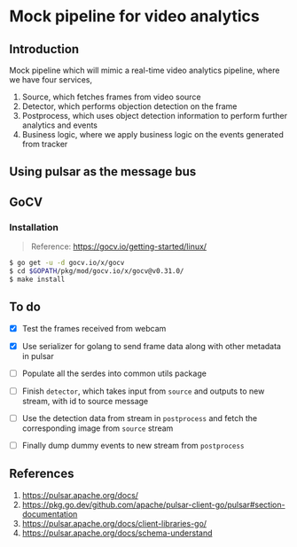 # Mock pipeline for video analytics

## Introduction
Mock pipeline which will mimic a real-time video analytics pipeline, where we have four services,
1. Source, which fetches frames from video source
2. Detector, which performs objection detection on the frame
3. Postprocess, which uses object detection information to perform further analytics and events
4. Business logic, where we apply business logic on the events generated from tracker

## Using pulsar as the message bus

## GoCV

### Installation

> Reference: https://gocv.io/getting-started/linux/

```bash
$ go get -u -d gocv.io/x/gocv
$ cd $GOPATH/pkg/mod/gocv.io/x/gocv@v0.31.0/
$ make install
```


## To do

- [x] Test the frames received from webcam
- [x] Use serializer for golang to send frame data along with other metadata in pulsar
- [ ] Populate all the serdes into common utils package
- [ ] Finish `detector`, which takes input from `source` and outputs to new stream, with id to source message
- [ ] Use the detection data from stream in `postprocess` and fetch the corresponding image from `source` stream
- [ ] Finally dump dummy events to new stream from `postprocess`


## References

1. https://pulsar.apache.org/docs/
1. https://pkg.go.dev/github.com/apache/pulsar-client-go/pulsar#section-documentation
1. https://pulsar.apache.org/docs/client-libraries-go/
1. https://pulsar.apache.org/docs/schema-understand
